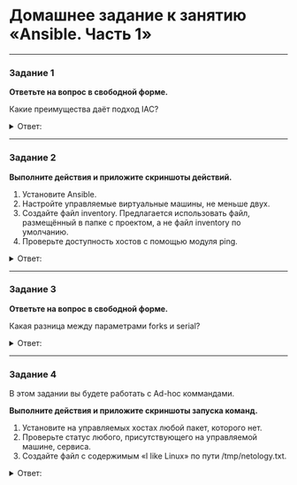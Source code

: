 # Домашнее задание к занятию «Ansible. Часть 1»

---

### Задание 1

**Ответьте на вопрос в свободной форме.**

Какие преимущества даёт подход IAC?

<details> 
<summary> Ответ:  </summary>
 
</details> 

---

### Задание 2 

**Выполните действия и приложите скриншоты действий.**

1. Установите Ansible.
2. Настройте управляемые виртуальные машины, не меньше двух.
3. Создайте файл inventory. Предлагается использовать файл, размещённый в папке с проектом, а не файл inventory по умолчанию.
4. Проверьте доступность хостов с помощью модуля ping.

<details> 
<summary> Ответ:  </summary>
 
</details>

---

### Задание 3 

**Ответьте на вопрос в свободной форме.**

Какая разница между параметрами forks и serial? 

<details> 
<summary> Ответ:  </summary>
 
</details>

---

### Задание 4 

В этом задании вы будете работать с Ad-hoc коммандами.

**Выполните действия и приложите скриншоты запуска команд.**

1. Установите на управляемых хостах любой пакет, которого нет.
2. Проверьте статус любого, присутствующего на управляемой машине, сервиса. 
3. Создайте файл с содержимым «I like Linux» по пути /tmp/netology.txt.
 
 <details> 
<summary> Ответ:  </summary>
 
</details>
